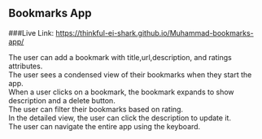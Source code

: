## Bookmarks App

###Live Link:
https://thinkful-ei-shark.github.io/Muhammad-bookmarks-app/

The user can add a bookmark with title,url,description, and ratings attributes.\
The user sees a condensed view of their bookmarks when they start the app.\
When a user clicks on a bookmark, the bookmark expands to show description and a delete button.\
The user can filter their bookmarks based on rating.\
In the detailed view, the user can click the description to update it.\
The user can navigate the entire app using the keyboard.
